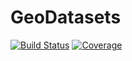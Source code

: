 # GeoDatasets

[![Build Status](https://github.com/JuliaEarth/GeoDatasets.jl/actions/workflows/CI.yml/badge.svg?branch=main)](https://github.com/JuliaEarth/GeoDatasets.jl/actions/workflows/CI.yml?query=branch%3Amain)
[![Coverage](https://codecov.io/gh/JuliaEarth/GeoDatasets.jl/branch/main/graph/badge.svg)](https://codecov.io/gh/JuliaEarth/GeoDatasets.jl)

